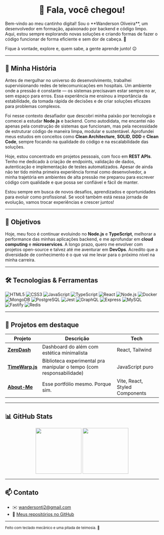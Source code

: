 <h1 align="center">👋 Fala, você chegou!</h1>

<p>
  Bem-vindo ao meu cantinho digital! Sou o **Wanderson Oliveira**, um desenvolvedor em formação, apaixonado por backend e código limpo. Aqui, estou sempre explorando novas soluções e criando formas de fazer o código funcionar de forma eficiente e sem dor de cabeça. 🚀
</p>

<p>
  Fique à vontade, explore e, quem sabe, a gente aprende junto! 😉
</p>

---

## 🚀 Minha História

Antes de mergulhar no universo do desenvolvimento, trabalhei supervisionando redes de telecomunicações em hospitais. Um ambiente onde a pressão é constante — os sistemas precisavam estar sempre no ar, sem espaço para erros. Essa experiência me ensinou a importância da estabilidade, da tomada rápida de decisões e de criar soluções eficazes para problemas complexos.

Foi nesse contexto desafiador que descobri minha paixão por tecnologia e comecei a estudar **Node.js** e backend. Como autodidata, me encantei não apenas pela construção de sistemas que funcionam, mas pela necessidade de estruturar código de maneira limpa, modular e sustentável. Aprofundei meus estudos em conceitos como **Clean Architecture**, **SOLID**, **DDD** e **Clean Code**, sempre focando na qualidade do código e na escalabilidade das soluções.

Hoje, estou concentrado em projetos pessoais, com foco em **REST APIs**. Tenho me dedicado à criação de endpoints, validação de dados, autenticação e implementação de testes automatizados. Apesar de ainda não ter tido minha primeira experiência formal como desenvolvedor, a minha trajetória em ambientes de alta pressão me preparou para escrever código com qualidade e que possa ser confiável e fácil de manter.

Estou sempre em busca de novos desafios, aprendizados e oportunidades para evoluir como profissional. Se você também está nessa jornada de evolução, vamos trocar experiências e crescer juntos!

---

## 🎯 Objetivos

Hoje, meu foco é continuar evoluindo no **Node.js** e **TypeScript**, melhorar a performance das minhas aplicações backend, e me aprofundar em **cloud computing** e **microservices**. A longo prazo, quero me envolver com projetos open-source e talvez até me aventurar em **DevOps**. Acredito que a diversidade de conhecimento é o que vai me levar para o próximo nível na minha carreira.

---

## 🛠️ Tecnologias & Ferramentas

![HTML5](https://img.shields.io/badge/-HTML5-E34F26?logo=html5&logoColor=white&style=for-the-badge)
![CSS3](https://img.shields.io/badge/-CSS3-1572B6?logo=css3&logoColor=white&style=for-the-badge)
![JavaScript](https://img.shields.io/badge/-JavaScript-F7DF1E?logo=javascript&logoColor=black&style=for-the-badge)
![TypeScript](https://img.shields.io/badge/-TypeScript-3178C6?logo=typescript&logoColor=white&style=for-the-badge)
![React](https://img.shields.io/badge/-React-61DAFB?logo=react&logoColor=black&style=for-the-badge)
![Node.js](https://img.shields.io/badge/-Node.js-339933?logo=node.js&logoColor=white&style=for-the-badge)
![Docker](https://img.shields.io/badge/-Docker-2496ED?logo=docker&logoColor=white&style=for-the-badge)
![MongoDB](https://img.shields.io/badge/-MongoDB-47A248?logo=mongodb&logoColor=white&style=for-the-badge)
![PostgreSQL](https://img.shields.io/badge/-PostgreSQL-336791?logo=postgresql&logoColor=white&style=for-the-badge)
![Jest](https://img.shields.io/badge/-Jest-C21325?logo=jest&logoColor=white&style=for-the-badge)
![GraphQL](https://img.shields.io/badge/-GraphQL-E10098?logo=graphql&logoColor=white&style=for-the-badge)
![Express](https://img.shields.io/badge/-Express-000000?logo=express&logoColor=white&style=for-the-badge)
![MySQL](https://img.shields.io/badge/-MySQL-4479A1?logo=mysql&logoColor=white&style=for-the-badge)
![Fastify](https://img.shields.io/badge/-Fastify-00C49A?logo=fastify&logoColor=white&style=for-the-badge)
![Redis](https://img.shields.io/badge/-Redis-DC382D?logo=redis&logoColor=white&style=for-the-badge)

---

## 📌 Projetos em destaque

| Projeto                                                 | Descrição                                                            | Tech                           |
| ------------------------------------------------------- | -------------------------------------------------------------------- | ------------------------------ |
| [**ZeroDash**](https://github.com/seu-user/zerodash)    | Dashboard do além com estética minimalista                           | React, Tailwind                |
| [**TimeWarp.js**](https://github.com/seu-user/timewarp) | Biblioteca experimental pra manipular o tempo (com responsabilidade) | JavaScript puro                |
| [**About-Me**](https://seu-site.vercel.app)             | Esse portfólio mesmo. Porque sim.                                    | Vite, React, Styled Components |

---

## 📊 GitHub Stats

<div align="center">
  <img src="https://github-readme-stats.vercel.app/api?username=seu-usuario&show_icons=true&theme=tokyonight" height="150"/>
  <img src="https://github-readme-stats.vercel.app/api/top-langs/?username=seu-usuario&layout=compact&theme=tokyonight" height="150"/>
</div>

---

## 📫 Contato

- ✉️ [wandersontj2@gmail.com](mailto:wandersontj2@gmail.com)
- 📁 [Meus repositórios no GitHub](https://github.com/soywandsu)
  <!-- - 🌐 [seu-site.vercel.app](https://seu-site.vercel.app) -->
  <!-- - 🐦 [@seuTwitter](https://twitter.com/seuTwitter) -->

---

<sub>Feito com teclado mecânico e uma pitada de teimosia. 🚀</sub>
